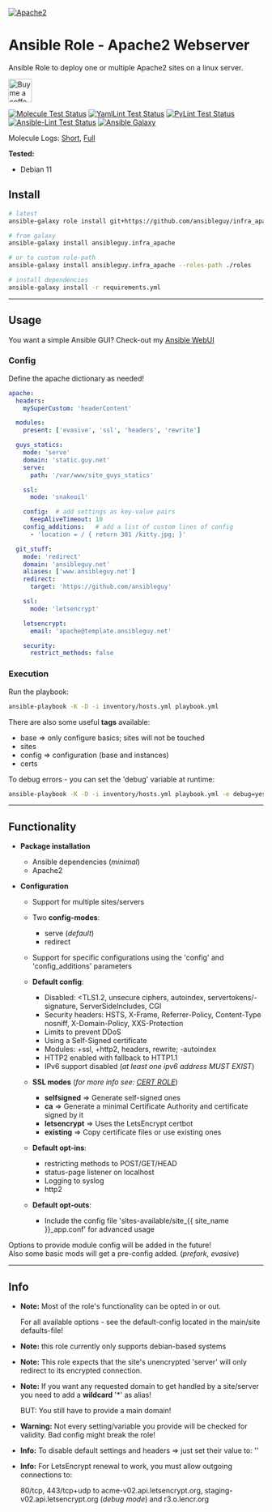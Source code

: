 [![Apache2](https://www.apache.org/logos/res/httpd/default.png)](https://httpd.apache.org/)

# Ansible Role - Apache2 Webserver

Ansible Role to deploy one or multiple Apache2 sites on a linux server.

<a href='https://ko-fi.com/ansible0guy' target='_blank'><img height='35' style='border:0px;height:46px;' src='https://az743702.vo.msecnd.net/cdn/kofi3.png?v=0' border='0' alt='Buy me a coffee' />

[![Molecule Test Status](https://badges.ansibleguy.net/infra_apache.molecule.svg)](https://github.com/ansibleguy/_meta_cicd/blob/latest/templates/usr/local/bin/cicd/molecule.sh.j2)
[![YamlLint Test Status](https://badges.ansibleguy.net/infra_apache.yamllint.svg)](https://github.com/ansibleguy/_meta_cicd/blob/latest/templates/usr/local/bin/cicd/yamllint.sh.j2)
[![PyLint Test Status](https://badges.ansibleguy.net/infra_apache.pylint.svg)](https://github.com/ansibleguy/_meta_cicd/blob/latest/templates/usr/local/bin/cicd/pylint.sh.j2)
[![Ansible-Lint Test Status](https://badges.ansibleguy.net/infra_apache.ansiblelint.svg)](https://github.com/ansibleguy/_meta_cicd/blob/latest/templates/usr/local/bin/cicd/ansiblelint.sh.j2)
[![Ansible Galaxy](https://badges.ansibleguy.net/galaxy.badge.svg)](https://galaxy.ansible.com/ui/standalone/roles/ansibleguy/infra_apache)

Molecule Logs: [Short](https://badges.ansibleguy.net/log/molecule_infra_apache_test_short.log), [Full](https://badges.ansibleguy.net/log/molecule_infra_apache_test.log)

**Tested:**
* Debian 11

## Install

```bash
# latest
ansible-galaxy role install git+https://github.com/ansibleguy/infra_apache

# from galaxy
ansible-galaxy install ansibleguy.infra_apache

# or to custom role-path
ansible-galaxy install ansibleguy.infra_apache --roles-path ./roles

# install dependencies
ansible-galaxy install -r requirements.yml
```

----

## Usage

You want a simple Ansible GUI? Check-out my [Ansible WebUI](https://github.com/ansibleguy/webui)

### Config

Define the apache dictionary as needed!

```yaml
apache:
  headers:
    mySuperCustom: 'headerContent'

  modules:
    present: ['evasive', 'ssl', 'headers', 'rewrite']

  guys_statics:
    mode: 'serve'
    domain: 'static.guy.net'
    serve:
      path: '/var/www/site_guys_statics'

    ssl:
      mode: 'snakeoil'

    config:  # add settings as key-value pairs
      KeepAliveTimeout: 10
    config_additions:   # add a list of custom lines of config
      - 'location = / { return 301 /kitty.jpg; }'

  git_stuff:
    mode: 'redirect'
    domain: 'ansibleguy.net'
    aliases: ['www.ansibleguy.net']
    redirect:
      target: 'https://github.com/ansibleguy'

    ssl:
      mode: 'letsencrypt'

    letsencrypt:
      email: 'apache@template.ansibleguy.net'

    security:
      restrict_methods: false
```

### Execution

Run the playbook:
```bash
ansible-playbook -K -D -i inventory/hosts.yml playbook.yml
```

There are also some useful **tags** available:
* base => only configure basics; sites will not be touched
* sites
* config => configuration (base and instances)
* certs

To debug errors - you can set the 'debug' variable at runtime:
```bash
ansible-playbook -K -D -i inventory/hosts.yml playbook.yml -e debug=yes
```

----

## Functionality

* **Package installation**
  * Ansible dependencies (_minimal_)
  * Apache2


* **Configuration**
  * Support for multiple sites/servers
  * Two **config-modes**:
    * serve (_default_)
    * redirect
  * Support for specific configurations using the 'config' and 'config_additions' parameters


  * **Default config**:
    * Disabled: <TLS1.2, unsecure ciphers, autoindex, servertokens/-signature, ServerSideIncludes, CGI
    * Security headers: HSTS, X-Frame, Referrer-Policy, Content-Type nosniff, X-Domain-Policy, XXS-Protection
    * Limits to prevent DDoS
    * Using a Self-Signed certificate
    * Modules: +ssl, +http2, headers, rewrite; -autoindex
    * HTTP2 enabled with fallback to HTTP1.1
    * IPv6 support disabled (*at least one ipv6 address MUST EXIST*)


  * **SSL modes** (_for more info see: [CERT ROLE](https://github.com/ansibleguy/infra_certs)_)
    * **selfsigned** => Generate self-signed ones
    * **ca** => Generate a minimal Certificate Authority and certificate signed by it
    * **letsencrypt** => Uses the LetsEncrypt certbot
    * **existing** => Copy certificate files or use existing ones


  * **Default opt-ins**:
    * restricting methods to POST/GET/HEAD
    * status-page listener on localhost
    * Logging to syslog
    * http2


  * **Default opt-outs**:
    * Include the config file 'sites-available/site_{{ site_name }}_app.conf' for advanced usage


Options to provide module config will be added in the future!<br>
Also some basic mods will get a pre-config added. (_prefork, evasive_)

----

## Info

* **Note:** Most of the role's functionality can be opted in or out.

  For all available options - see the default-config located in the main/site defaults-file!


* **Note:** this role currently only supports debian-based systems


* **Note:** This role expects that the site's unencrypted 'server' will only redirect to its encrypted connection.


* **Note:** If you want any requested domain to get handled by a site/server you need to add a **wildcard** '*' as alias!<br>

   BUT: You still have to provide a main domain!


* **Warning:** Not every setting/variable you provide will be checked for validity. Bad config might break the role!


* **Info:** To disable default settings and headers => just set their value to: ''


* **Info:** For LetsEncrypt renewal to work, you must allow outgoing connections to:

  80/tcp, 443/tcp+udp to acme-v02.api.letsencrypt.org, staging-v02.api.letsencrypt.org (_debug mode_) and r3.o.lencr.org

